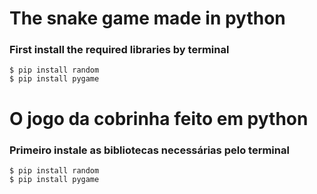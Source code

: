 # The snake game made in python
### First install the required libraries by terminal
``` 
$ pip install random
$ pip install pygame
```

# O jogo da cobrinha feito em python
### Primeiro instale as bibliotecas necessárias pelo terminal
``` 
$ pip install random
$ pip install pygame
```
